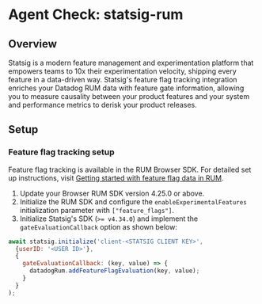 # Agent Check: statsig-rum

## Overview

Statsig is a modern feature management and experimentation platform that empowers teams to 10x their experimentation velocity, shipping every feature in a data-driven way. Statsig's feature flag tracking integration enriches your Datadog RUM data with feature gate information, allowing you to measure causality between your product features and your system and performance metrics to derisk your product releases. 

## Setup

### Feature flag tracking setup

Feature flag tracking is available in the RUM Browser SDK. For detailed set up instructions, visit [Getting started with feature flag data in RUM](https://docs.datadoghq.com/real_user_monitoring/guide/setup-feature-flag-data-collection).

1. Update your Browser RUM SDK version 4.25.0 or above.
2. Initialize the RUM SDK and configure the `enableExperimentalFeatures` initialization parameter with `["feature_flags"]`.
3. Initialize Statsig's SDK (`>= v4.34.0`) and implement the `gateEvaluationCallback` option as shown below:

```js
await statsig.initialize('client-<STATSIG CLIENT KEY>',
  {userID: '<USER ID>'},
  {     
    gateEvaluationCallback: (key, value) => {
      datadogRum.addFeatureFlagEvaluation(key, value);
    }
  }
); 
```
